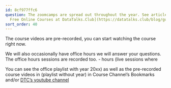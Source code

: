 ```yaml
---
id: 8cf977ffc6
question: The zoomcamps are spread out throughout the year. See article [A Guide to
  Free Online Courses at DataTalks.Club](https://datatalks.club/blog/guide-to-free-online-courses-at-datatalks-club.html)
sort_order: 40
---
```


The course videos are pre-recorded, you can start watching the course right now.

We will also occasionally have office hours we will answer your questions. The office hours sessions are recorded too. -  hours (live sessions where

You can see the office playlist with year 20xx) as well as the pre-recorded course videos in (playlist without year) in Course Channel’s Bookmarks and/or [DTC’s youtube channel](https://www.youtube.com/@DataTalksClub/playlists)

